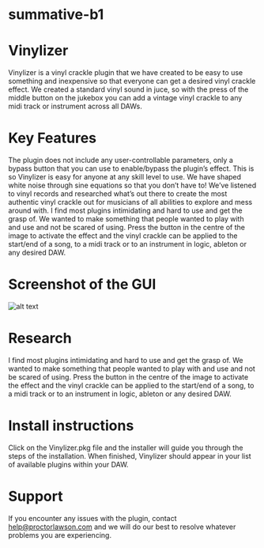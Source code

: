 # summative-b1
# Vinylizer
Vinylizer is a vinyl crackle plugin that we have created to be easy to use something and inexpensive so that everyone can get a desired vinyl crackle effect. We created a standard vinyl sound in juce, so with the press of the middle button on the jukebox you can add a vintage vinyl crackle to any midi track or instrument across all DAWs. 
# Key Features
The plugin does not include any user-controllable parameters, only a bypass button that you can use to enable/bypass the plugin’s effect. This is so Vinylizer is easy for anyone at any skill level to use. We have shaped white noise through sine equations so that you don’t have to! We’ve listened to vinyl records and researched what’s out there to create the most authentic vinyl crackle out for musicians of all abilities to explore and mess around with. I find most plugins intimidating and hard to use and get the grasp of. We wanted to make something that people wanted to play with and use and not be scared of using. Press the button in the centre of the image to activate the effect and the vinyl crackle can be applied to the start/end of a song, to a midi track or to an instrument in logic, ableton or any desired DAW. 
# Screenshot of the GUI
 ![alt text](vinyl_plugin_background.png)
 
# Research
I find most plugins intimidating and hard to use and get the grasp of. We wanted to make something that people wanted to play with and use and not be scared of using. Press the button in the centre of the image to activate the effect and the vinyl crackle can be applied to the start/end of a song, to a midi track or to an instrument in logic, ableton or any desired DAW. 
# Install instructions
Click on the Vinylizer.pkg file and the installer will guide you through the steps of the installation. When finished, Vinylizer should appear in your list of available plugins within your DAW.
# Support
If you encounter any issues with the plugin, contact help@proctorlawson.com and we will do our best to resolve whatever problems you are experiencing.

